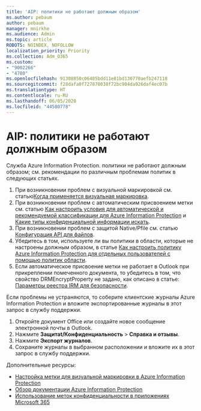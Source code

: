 ```yaml
---
title: 'AIP: политики не работают должным образом'
ms.author: pebaum
author: pebaum
manager: mnirkhe
ms.audience: Admin
ms.topic: article
ROBOTS: NOINDEX, NOFOLLOW
localization_priority: Priority
ms.collection: Adm_O365
ms.custom:
- "9002266"
- "4780"
ms.openlocfilehash: 91308850c06485bdd11e81bd130770aefb247118
ms.sourcegitcommit: f28dafa0f727870038f72bc904da926daf4ec07b
ms.translationtype: HT
ms.contentlocale: ru-RU
ms.lasthandoff: 06/05/2020
ms.locfileid: "44580778"
---
```

# <a name="aip-policies-not-behaving-as-expected"></a>AIP: политики не работают должным образом

Служба Azure Information Protection. политики не работают должным образом; см. рекомендации по различным проблемам политик в следующих статьях.

1. При возникновении проблем с визуальной маркировкой см. статью[Когда применяется визуальная маркировка](https://docs.microsoft.com/azure/information-protection/configure-policy-markings#when-visual-markings-are-applied).
2. При возникновении проблем с автоматическим присвоением метки см. статью [Как настроить условия для автоматической и рекомендуемой классификации для Azure Information Protection](https://docs.microsoft.com/azure/information-protection/configure-policy-classification) и [Какие типы конфиденциальной информации искать](https://docs.microsoft.com/microsoft-365/compliance/sensitive-information-type-entity-definitions).
3. При возникновении проблем с защитой Native/Pfile см. статью [Конфигурация API для файлов](https://docs.microsoft.com/azure/information-protection/develop/file-api-configuration).
4. Убедитесь в том, используете ли вы политики в области, которые не настроены должным образом, в статье [Как настроить политику Azure Information Protection для отдельных пользователей с помощью политик области](https://docs.microsoft.com/azure/information-protection/configure-policy-scope).
5. Если автоматическое присвоение метки не работает в Outlook при прикреплении помеченного документа, то убедитесь в том, что свойство DRMEncryptProperty не задано, как описано в статье: [Параметры реестра IRM для безопасности](https://docs.microsoft.com/deployoffice/security/protect-sensitive-messages-and-documents-by-using-irm-in-office#office-2016-irm-registry-key-options).

Если проблемы не устраняются, то соберите клиентские журналы Azure Information Protection и вложите экспортированные журналы в этот запрос в службу поддержки.

1. Откройте документ Office или создайте новое сообщение электронной почты в Outlook.
2. Нажмите **Защитаt/Конфиденциальность** > **Справка и отзывы**.
3. Нажмите **Экспорт журналов**.
4. Сохраните журналы в выбранном расположении и вложите их в этот запрос в службу поддержки.

Дополнительные ресурсы:

- [Настройка метки для визуальной маркировки в Azure Information Protection](https://docs.microsoft.com/azure/information-protection/configure-policy-markings)
- [Обзор документации Azure Information Protection](https://docs.microsoft.com/azure/information-protection/what-is-information-protection)
- [Использование меток конфиденциальности в приложениях Microsoft 365](https://docs.microsoft.com/microsoft-365/compliance/sensitivity-labels-office-apps)

